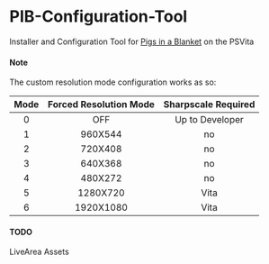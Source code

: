 # PIB-Configuration-Tool
Installer and Configuration Tool for [Pigs in a Blanket](https://github.com/SonicMastr/Pigs-In-A-Blanket) on the PSVita

#### Note
The custom resolution mode configuration works as so:

|Mode|Forced Resolution Mode|Sharpscale Required|
|:-:|:-:|:-:|
|0|OFF|Up to Developer|
|1|960X544|no|
|2|720X408|no|
|3|640X368|no|
|4|480X272|no|
|5|1280X720|Vita|
|6|1920X1080|Vita|

#### TODO
LiveArea Assets
